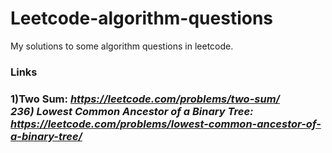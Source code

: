 # Leetcode-algorithm-questions
My solutions to some algorithm questions in leetcode.

<h3>Links<h3>

1)Two Sum: <i>https://leetcode.com/problems/two-sum/ <i><br>
236) Lowest Common Ancestor of a Binary Tree: <i>https://leetcode.com/problems/lowest-common-ancestor-of-a-binary-tree/ <i><br>
